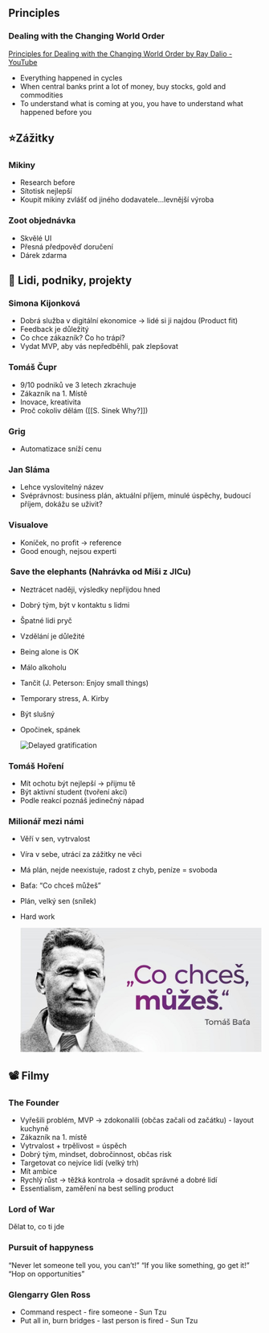 ## Principles
### Dealing with the Changing World Order
[Principles for Dealing with the Changing World Order by Ray Dalio - YouTube](https://youtu.be/xguam0TKMw8)
- Everything happened in cycles
- When central banks print a lot of money, buy stocks, gold and commodities
- To understand what is coming at you, you have to understand what happened before you
## ⭐Zážitky
### Mikiny
- Research before
- Sítotisk nejlepší
- Koupit mikiny zvlášť od jiného dodavatele...levnější výroba
### Zoot objednávka
- Skvělé UI
- Přesná předpověď doručení
- Dárek zdarma
## 🙋 Lidi, podniky, projekty
### Simona Kijonková
- Dobrá služba v digitální ekonomice -> lidé si ji najdou (Product fit)
- Feedback je důležitý
- Co chce zákazník? Co ho trápí?
- Vydat MVP, aby vás nepředběhli, pak zlepšovat
### Tomáš Čupr
- 9/10 podniků ve 3 letech zkrachuje
- Zákazník na 1. Místě
- Inovace, kreativita
- Proč cokoliv dělám ([[S. Sinek Why?]])
### Grig
- Automatizace sníží cenu
### Jan Sláma
- Lehce vyslovitelný název
- Svéprávnost: business plán, aktuální příjem, minulé úspěchy, budoucí příjem, dokážu se uživit?
### Visualove
- Koníček, no profit -> reference
- Good enough, nejsou experti
###  Save the elephants (Nahrávka od Míši z JICu)
- Neztrácet naději, výsledky nepřijdou hned
- Dobrý tým, být v kontaktu s lidmi
- Špatné lidi pryč
- Vzdělání je důležité
- Being alone is OK
- Málo alkoholu
- Tančit (J. Peterson: Enjoy small things)
- Temporary stress, A. Kirby
- Být slušný
- Opočinek, spánek
  
  ![Delayed gratification](../Assets/Seberozvoj/Ze_života/Delayed_gratification.png)
### Tomáš Hoření
- Mít ochotu být nejlepší -> přijmu tě
- Být aktivní student (tvoření akcí)
- Podle reakcí poznáš jedinečný nápad
### Milionář mezi námi
- Věří v sen, vytrvalost
- Víra v sebe, utrácí za zážitky ne věci
- Má plán, nejde neexistuje, radost z chyb, peníze = svoboda
- Baťa: “Co chceš můžeš”
- Plán, velký sen (snílek)
- Hard work
  
  ![Citát Baťa](../Assets/Seberozvoj/Ze_života/Citát_Baťa.png)
## 📽️ Filmy
### The Founder
- Vyřešili problém, MVP -> zdokonalili (občas začali od začátku) - layout kuchyně
- Zákazník na 1. místě
- Vytrvalost + trpělivost = úspěch
- Dobrý tým, mindset, dobročinnost, občas risk
- Targetovat co nejvíce lidí (velký trh)
- Mít ambice
- Rychlý růst -> těžká kontrola -> dosadit správné a dobré lidí
- Essentialism, zaměření na best selling product
### Lord of War
Dělat to, co ti jde
### Pursuit of happyness
“Never let someone tell you, you can’t!”
“If you like something, go get it!”
“Hop on opportunities”
### Glengarry Glen Ross
- Command respect - fire someone - Sun Tzu
- Put all in, burn bridges - last person is fired - Sun Tzu